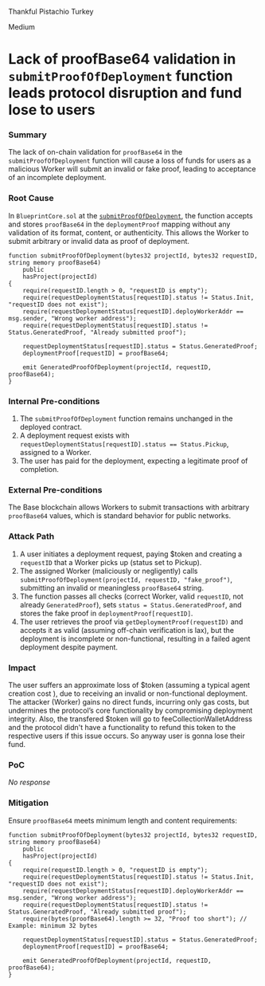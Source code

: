 Thankful Pistachio Turkey

Medium

# Lack of proofBase64 validation in `submitProofOfDeployment` function leads protocol disruption and fund lose to users

### Summary

The lack of on-chain validation for `proofBase64` in the `submitProofOfDeployment` function will cause a loss of funds for users as a malicious Worker will submit an invalid or fake proof, leading to acceptance of an incomplete deployment.


### Root Cause

In `BlueprintCore.sol` at the [`submitProofOfDeployment`](https://github.com/sherlock-audit/2025-03-crestal-network/blob/main/crestal-omni-contracts/src/BlueprintCore.sol#L584), the function accepts and stores `proofBase64` in the `deploymentProof` mapping without any validation of its format, content, or authenticity. This allows the Worker to submit arbitrary or invalid data as proof of deployment.

```solidity
function submitProofOfDeployment(bytes32 projectId, bytes32 requestID, string memory proofBase64)
    public
    hasProject(projectId)
{
    require(requestID.length > 0, "requestID is empty");
    require(requestDeploymentStatus[requestID].status != Status.Init, "requestID does not exist");
    require(requestDeploymentStatus[requestID].deployWorkerAddr == msg.sender, "Wrong worker address");
    require(requestDeploymentStatus[requestID].status != Status.GeneratedProof, "Already submitted proof");

    requestDeploymentStatus[requestID].status = Status.GeneratedProof;
    deploymentProof[requestID] = proofBase64;

    emit GeneratedProofOfDeployment(projectId, requestID, proofBase64);
}
```

### Internal Pre-conditions

1. The `submitProofOfDeployment` function remains unchanged in the deployed contract.
2. A deployment request exists with `requestDeploymentStatus[requestID].status == Status.Pickup`, assigned to a Worker.
3. The user has paid for the deployment, expecting a legitimate proof of completion.



### External Pre-conditions

The Base blockchain allows Workers to submit transactions with arbitrary `proofBase64` values, which is standard behavior for public networks.



### Attack Path

1. A user initiates a deployment request, paying $token and creating a `requestID` that a Worker picks up (status set to Pickup).
2. The assigned Worker (maliciously or negligently) calls `submitProofOfDeployment(projectId, requestID, "fake_proof")`, submitting an invalid or meaningless `proofBase64` string.
3. The function passes all checks (correct Worker, valid `requestID`, not already `GeneratedProof`), sets `status = Status.GeneratedProof`, and stores the fake proof in `deploymentProof[requestID]`.
4. The user retrieves the proof via `getDeploymentProof(requestID)` and accepts it as valid (assuming off-chain verification is lax), but the deployment is incomplete or non-functional, resulting in a failed agent deployment despite payment.



### Impact

The user suffers an approximate loss of $token (assuming a typical agent creation cost ), due to receiving an invalid or non-functional deployment. The attacker (Worker) gains no direct funds, incurring only gas costs, but undermines the protocol’s core functionality by compromising deployment integrity. Also, the transfered $token will go to feeCollectionWalletAddress and the protocol didn't have a functionality to refund this token to the respective users if this issue occurs. So anyway user is gonna lose their fund.



### PoC

_No response_

### Mitigation

Ensure `proofBase64` meets minimum length and content requirements:
```solidity
function submitProofOfDeployment(bytes32 projectId, bytes32 requestID, string memory proofBase64)
    public
    hasProject(projectId)
{
    require(requestID.length > 0, "requestID is empty");
    require(requestDeploymentStatus[requestID].status != Status.Init, "requestID does not exist");
    require(requestDeploymentStatus[requestID].deployWorkerAddr == msg.sender, "Wrong worker address");
    require(requestDeploymentStatus[requestID].status != Status.GeneratedProof, "Already submitted proof");
    require(bytes(proofBase64).length >= 32, "Proof too short"); // Example: minimum 32 bytes

    requestDeploymentStatus[requestID].status = Status.GeneratedProof;
    deploymentProof[requestID] = proofBase64;

    emit GeneratedProofOfDeployment(projectId, requestID, proofBase64);
}
```
